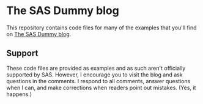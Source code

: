 # The SAS Dummy blog

This repository contains code files for many of the examples that you'll find on [The SAS Dummy blog](https://blogs.sas.com/sasdummy).

## Support
These code files are provided as examples and as such aren't officially supported by SAS.  However, I encourage you to visit the blog and ask questions in the comments.  I respond to all comments, answer questions when I can, and make corrections when readers point out mistakes.  (Yes, it happens.)
